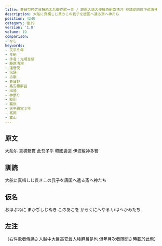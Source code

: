 ```yaml
---
title: 春日祭神之日藤原太后御作歌一首 / 即賜入唐大使藤原朝臣清河 参議従四位下遣唐使
description: 大船に真楫しじ貫きこの我子を唐国へ遣る斎へ神たち
position: 4240
category: 巻19
version: '1.0'
volume: 19
comparison:
- なし
keywords:
- 天平５年
- 年紀
- 作者：光明皇后
- 藤原清河
- 遣唐使
- 伝誦
- 古歌
- 春日野
- 高安種麻呂
- 出発
- 神祭り
- 餞別
- 羈旅
- 天平勝宝３年
- 高岡
- 富山
---
```


## 原文

大船尓 真梶繁貫 此吾子乎 韓國邊遣 伊波敝神多智

## 訓読

大船に真楫しじ貫きこの我子を唐国へ遣る斎へ神たち

## 仮名

おほぶねに まかぢしじぬき このあこを からくにへやる いはへかみたち

## 左注

（右件歌者傳誦之人越中大目高安倉人種麻呂是也 但年月次者随聞之時載於此焉）
